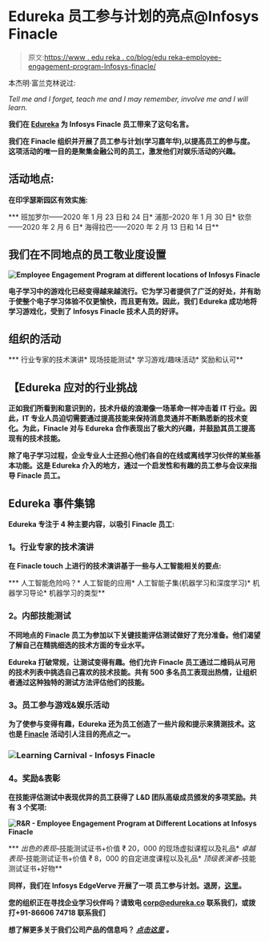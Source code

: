 # Edureka 员工参与计划的亮点@Infosys Finacle

> 原文:[https://www . edu reka . co/blog/edu reka-employee-engagement-program-Infosys-finacle/](https://www.edureka.co/blog/edureka-employee-engagement-program-infosys-finacle/)

本杰明·富兰克林说过:

*Tell me and I forget, teach me and I may remember, involve me and I will learn.*

**我们在 [Edureka](https://www.edureka.co) 为 Infosys Finacle 员工带来了这句名言。**

**我们在 Finacle 组织并开展了员工参与计划(学习嘉年华),以提高员工的参与度。这项活动的唯一目的是聚集金融公司的员工，激发他们对娱乐活动的兴趣。**

## ****活动地点:****

**在印孚瑟斯园区有效实施:**

***   班加罗尔——2020 年 1 月 23 日和 24 日*   浦那–2020 年 1 月 30 日*   钦奈——2020 年 2 月 6 日*   海得拉巴——2020 年 2 月 13 日和 14 日**

## ****我们在不同地点的员工敬业度设置****

**![Employee Engagement Program at different locations of Infosys Finacle](../Images/f9166039031086db0ae21580a29b9238.png)**

**电子学习中的游戏化已经变得越来越流行。它为学习者提供了广泛的好处，并有助于使整个电子学习体验不仅更愉快，而且更有效。因此，我们 Edureka 成功地将学习游戏化，受到了 Infosys Finacle 技术人员的好评。**

## ****组织的活动****

***   行业专家的技术演讲*   现场技能测试*   学习游戏/趣味活动*   奖励和认可**

## **【Edureka 应对的行业挑战**

**正如我们所看到和意识到的，技术升级的浪潮像一场革命一样冲击着 IT 行业。因此，IT 专业人员迫切需要通过提高技能来保持消息灵通并不断熟悉新的技术变化。为此，Finacle 对与 Edureka 合作表现出了极大的兴趣，并鼓励其员工提高现有的技术技能。**

**除了电子学习过程，企业专业人士还担心他们各自的在线或离线学习伙伴的某些基本功能。这是 Edureka 介入的地方，通过一个启发性和有趣的员工参与会议来指导 Finacle 员工。**

## ****Edureka 事件集锦****

**Edureka 专注于 4 种主要内容，以吸引 Finacle 员工:**

### ****1。行业专家的技术演讲****

**在 Finacle touch 上进行的技术演讲基于一些与人工智能相关的要点:**

***   人工智能危险吗？*   人工智能的应用*   人工智能子集(机器学习和深度学习)*   机器学习导论*   机器学习的类型**

### ****2。内部技能测试****

**不同地点的 Finacle 员工为参加以下关键技能评估测试做好了充分准备。他们渴望了解自己在精挑细选的技术方面的专业水平。**

**Edureka 打破常规，让测试变得有趣。他们允许 Finacle 员工通过二维码从可用的技术列表中挑选自己喜欢的技术技能。共有 500 多名员工表现出热情，让组织者通过这种独特的测试方法评估他们的技能。**

### ****3。员工参与游戏&娱乐活动****

**为了使参与变得有趣，Edureka 还为员工创造了一些片段和提示来猜测技术。这也是 [Finacle](https://www.edgeverve.com/finacle/) 活动引人注目的亮点之一。**

### **![Learning Carnival - Infosys Finacle](../Images/4fbe35084c94e977313d00962b8a790d.png)**

### ****4。奖励&表彰****

**在技能评估测试中表现优异的员工获得了 L&D 团队高级成员颁发的多项奖励。共有 3 个奖项:**

**![R&R - Employee Engagement Program at Different Locations at Infosys Finacle](../Images/b8bc41a1e98b996b5c7317065145c662.png)**

***   *出色的表现*–技能测试证书+价值 ₹ 20，000 的现场虚拟课程以及礼品*   *卓越表现*–技能测试证书+价值 ₹ 8，000 的自定进度课程以及礼品*   *顶级表演者*–技能测试证书+好物**

**同样，我们在 Infosys EdgeVerve 开展了一项 员工参与计划。退房，[这里](https://www.edureka.co/blog/employee-engagement-program-infosys-edgeverve/)。**

**您的组织正在寻找企业学习伙伴吗？请致电 corp@edureka.co 联系我们，或拨打+91-86606 74718 联系我们**

**想了解更多关于我们公司产品的信息吗？ [*点击这里*](https://www.edureka.co/corporate-training) *。***